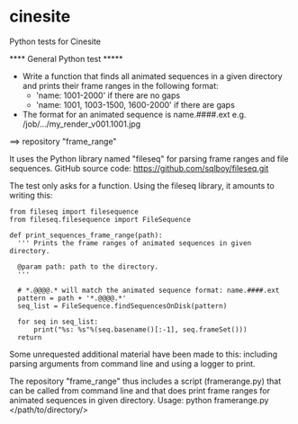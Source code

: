 # cinesite
Python tests for Cinesite


**** General Python test *****
- Write a function that finds all animated sequences in a given directory and prints their frame ranges in the following format: 
  - 'name: 1001-2000' if there are no gaps
  - 'name: 1001, 1003-1500, 1600-2000' if there are gaps
- The format for an animated sequence is name.####.ext e.g. /job/.../my_render_v001.1001.jpg


==> repository "frame_range" 

It uses the Python library named "fileseq" for parsing frame ranges and file sequences. 
GitHub source code: https://github.com/sqlboy/fileseq.git

The test only asks for a function. 
Using the fileseq library, it amounts to writing this: 

    from fileseq import filesequence
    from fileseq.filesequence import FileSequence

    def print_sequences_frame_range(path):
      ''' Prints the frame ranges of animated sequences in given directory.

      @param path: path to the directory.
      '''

      # *.@@@@.* will match the animated sequence format: name.####.ext
      pattern = path + '*.@@@@.*'
      seq_list = FileSequence.findSequencesOnDisk(pattern)

      for seq in seq_list:
          print("%s: %s"%(seq.basename()[:-1], seq.frameSet()))
      return

Some unrequested additional material have been made to this: including parsing arguments from command line and using a logger to print.

The repository "frame_range" thus includes a script (framerange.py) that can be called from command line and that does print frame ranges for animated sequences in given directory. 
Usage: python framerange.py </path/to/directory/>

